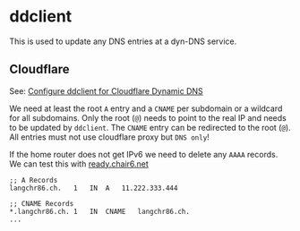 ddclient
========

This is used to update any DNS entries at a dyn-DNS service.


Cloudflare
----------

See: [Configure ddclient for Cloudflare Dynamic DNS](https://www.davidschlachter.com/misc/cloudflare-ddclient)

We need at least the root `A` entry and a `CNAME` per subdomain or a wildcard for all subdomains.
Only the root (`@`) needs to point to the real IP and needs to be updated by `ddclient`.
The `CNAME` entry can be redirected to the root (`@`).
All entries must not use cloudflare proxy but `DNS only`!

If the home router does not get IPv6 we need to delete any `AAAA` records.
We can test this with [ready.chair6.net](https://ready.chair6.net)

~~~
;; A Records
langchr86.ch.	1	IN	A	11.222.333.444

;; CNAME Records
*.langchr86.ch.	1	IN	CNAME	langchr86.ch.
...
~~~
